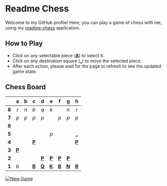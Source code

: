 # Readme Chess

Welcome to my GitHub profile! Here, you can play a game of chess with me, using my [readme-chess](https://github.com/grim-kalman/readme-chess) application.

## How to Play

- Click on any selectable piece ([**A**]()) to select it.
- Click on any destination square ([**_**]()) to move the selected piece.
- After each action, please wait for the page to refresh to see the updated game state.

## Chess Board
|     |  a  |  b  |  c  |  d  |  e  |  f  |  g  |  h  |
|:---:|:---:|:---:|:---:|:---:|:---:|:---:|:---:|:---:|
|  **8**  |  _r_  |  _n_  |  _b_  |  _q_  |  _k_  |     |  _n_  |  _r_  |
|  **7**  |  _p_  |  _p_  |  _p_  |  _p_  |     |  _p_  |  _p_  |  _p_  |
|  **6**  |     |     |     |     |     |     |     |     |
|  **5**  |     |     |     |     |  _p_  |     |     |  [_](https://readmechess.azurewebsites.net/play?move=h4h5)  |
|  **4**  |     |     |  [**P**](https://readmechess.azurewebsites.net/select?square=c4)  |     |     |     |     |  [**P**](https://readmechess.azurewebsites.net/select?square=h4)  |
|  **3**  |  [**P**](https://readmechess.azurewebsites.net/select?square=a3)  |     |     |     |     |     |     |     |
|  **2**  |     |     |     |  [**P**](https://readmechess.azurewebsites.net/select?square=d2)  |  [**P**](https://readmechess.azurewebsites.net/select?square=e2)  |  [**P**](https://readmechess.azurewebsites.net/select?square=f2)  |  [**P**](https://readmechess.azurewebsites.net/select?square=g2)  |     |
|  **1**  |  _b_  |     |  [**B**](https://readmechess.azurewebsites.net/select?square=c1)  |  [**Q**](https://readmechess.azurewebsites.net/select?square=d1)  |  [**K**](https://github.com/grim-kalman)  |  [**B**](https://github.com/grim-kalman)  |  [**N**](https://readmechess.azurewebsites.net/select?square=g1)  |  [**R**](https://readmechess.azurewebsites.net/select?square=h1)  |

[![New Game](https://img.shields.io/badge/New_Game-4CAF50)](https://readmechess.azurewebsites.net/new)